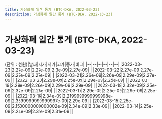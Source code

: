 ```yaml
---
title: 가상화폐 일간 통계 (BTC-DKA, 2022-03-23)
description: 가상화폐 일간 통계 (BTC-DKA, 2022-03-23)
---
```


가상화폐 일간 통계 (BTC-DKA, 2022-03-23)
===

(단위 : 천원)|날짜|시가|저가|고가|종가|비고|
|--|--|--|--|--|--|
|2022-03-23|2.27e-09|2.27e-09|2.3e-09|2.27e-09|    |
|2022-03-22|2.27e-09|2.27e-09|2.27e-09|2.27e-09|    |
|2022-03-21|2.26e-09|2.26e-09|2.29e-09|2.27e-09|    |
|2022-03-20|2.29e-09|2.25e-09|2.29e-09|2.25e-09|    |
|2022-03-19|2.29e-09|2.26e-09|2.29e-09|2.29e-09|    |
|2022-03-18|2.32e-09|2.25e-09|2.32e-09|2.25e-09|    |
|2022-03-17|2.29e-09|2.25e-09|2.29e-09|2.25e-09|    |
|2022-03-16|2.34e-09|2.2199999999999998e-09|2.3599999999999997e-09|2.29e-09|    |
|2022-03-15|2.25e-09|2.1500000000000002e-09|2.34e-09|2.33e-09|    |
|2022-03-14|2.25e-09|2.24e-09|2.31e-09|2.31e-09|    |

